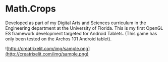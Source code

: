# Math.Crops #

Developed as part of my Digital Arts and Sciences curriculum in the Engineering department at the University of Florida.
This is my first OpenGL ES framework development targeted for Android Tablets. (This game has only been tested on the Archos 101 Android tablet).

![http://creatrixelit.com/img/sample.png](http://creatrixelit.com/img/sample.png)